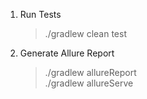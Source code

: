 
1. Run Tests
    > ./gradlew clean test
2. Generate Allure Report
   > ./gradlew allureReport  
   > ./gradlew allureServe







